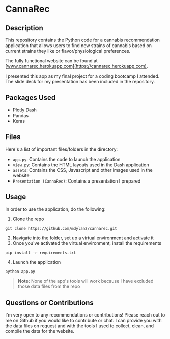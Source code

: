 # CannaRec
## Description
This repository contains the Python code for a cannabis recommendation application that allows users to find new strains of cannabis based on current strains they like or flavor/physiological preferences.

The fully functional website can be found at [www.cannarec.herokuapp.com](https://cannarec.herokuapp.com).

I presented this app as my final project for a coding bootcamp I attended. The slide deck for my presentation has been included in the repository.

## Packages Used
- Plotly Dash
- Pandas
- Keras

## Files
Here's a list of important files/folders in the directory:
- `app.py`: Contains the code to launch the application
- `view.py`: Contains the HTML layouts used in the Dash application
- `assets`: Contains the CSS, Javascript and other images used in the website
- `Presentation (CannaRec)`: Contains a presentation I prepared 

## Usage
In order to use the application, do the following:
1) Clone the repo
```
git clone https://github.com/mdylan2/cannarec.git
```
2) Navigate into the folder, set up a virtual environment and activate it
3) Once you've activated the virtual environment, install the requirements
```
pip install -r requirements.txt
```
4) Launch the application
```
python app.py
```
> __**Note:**__ None of the app's tools will work because I have excluded those data files from the repo

## Questions or Contributions
I'm very open to any recommendations or contributions! Please reach out to me on Github if you would like to contribute or chat.
I can provide you with the data files on request and with the tools I used to collect, clean, and compile the data for the website.
